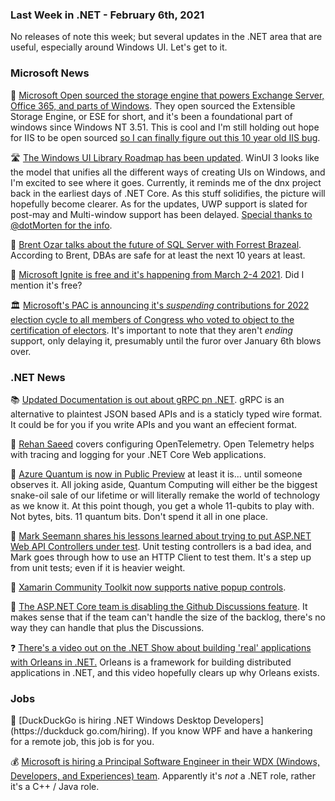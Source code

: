 ### Last Week in .NET - February 6th, 2021

No releases of note this week; but several updates in the .NET area that are useful, especially around Windows UI.  Let's get to it.

### Microsoft News

👐 [Microsoft Open sourced the storage engine that powers Exchange Server, Office 365, and parts of Windows](https://mspoweruser.com/microsoft-open-sources-storage-engine-windows/).  They open sourced the Extensible Storage Engine, or ESE for short, and it's been a foundational part of windows since Windows NT 3.51.  This is cool and I'm still holding out hope for IIS to be open sourced [so I can finally figure out this 10 year old IIS bug](https://stackoverflow.com/questions/7251285/iis-treats-double-encoded-forward-slashes-in-urls-differently-on-the-first-reque). 

🛣 [The Windows UI Library Roadmap has been updated](https://github.com/microsoft/microsoft-ui-xaml/blob/master/docs/roadmap.md).  WinUI 3 looks like the model that unifies all the different ways of creating UIs on Windows, and I'm excited to see where it goes.  Currently, it reminds me of the dnx project back in the earliest days of .NET Core.  As this stuff solidifies, the picture will hopefully become clearer.  As for the updates, UWP support is slated for post-may and Multi-window support has been delayed. [Special thanks to @dotMorten for the info](https://twitter.com/dotMorten/status/1357176020122570752).

🔮 [Brent Ozar talks about the future of SQL Server with Forrest Brazeal](https://acloudguru.com/blog/engineering/ozar-whats-the-future-of-microsoft-sql-server). According to Brent, DBAs are safe for at least the next 10 years at least.

📅 [Microsoft Ignite is free and it's happening from March 2-4 2021](https://myignite.microsoft.com/home). Did I mention it's free?

🏛 [Microsoft's PAC is announcing it's *suspending* contributions for 2022 election cycle to all members of Congress who voted to object to the certification of electors](https://blogs.microsoft.com/on-the-issues/2021/02/05/changes-to-political-giving/).  It's important to note that they aren't *ending* support, only delaying it, presumably until the furor over January 6th blows over.

### .NET News

📚 [Updated Documentation is out about gRPC pn .NET](https://docs.microsoft.com/en-us/aspnet/core/grpc/supported-platforms?view=aspnetcore-5.0). gRPC is an alternative to plaintest JSON based APIs and is a staticly typed wire format.  It could be for you if you write APIs and you want an effecient format.

📝 [Rehan Saeed](https://rehansaeed.com/open-telemetry-for-asp-net-core/) covers configuring OpenTelemetry. Open Telemetry helps with tracing and logging for your .NET Core Web applications.

📢 [Azure Quantum is now in Public Preview](https://cloudblogs.microsoft.com/quantum/2021/02/01/azure-quantum-preview/) at least it is... until someone observes it.  All joking aside, Quantum Computing will either be the biggest snake-oil sale of our lifetime or will literally remake the world of technology as we know it.  At this point though, you get a whole 11-qubits to play with.  Not bytes, bits. 11 quantum bits.  Don't spend it all in one place.

📝  [Mark Seemann shares his lessons learned about trying to put ASP.NET Web API Controllers under test](https://blog.ploeh.dk/2021/02/01/aspnet-poco-controllers-an-experience-report/).  Unit testing controllers is a bad idea, and Mark goes through how to use an HTTP Client to test them.  It's a step up from unit tests; even if it is heavier weight.

🍾 [Xamarin Community Toolkit now supports native popup controls](https://twitter.com/jfversluis/status/1357050578304724996).  

🤫 [The ASP.NET Core team is disabling the Github Discussions feature](https://github.com/dotnet/aspnetcore/issues/29935).  It makes sense that if the team can't handle the size of the backlog, there's no way they can handle that plus the Discussions.

❓ [There's a video out on the .NET Show about building 'real' applications with Orleans in .NET.](https://twitter.com/jeremylikness/status/1357379146792452104)  Orleans is a framework for building distributed applications in .NET, and this video hopefully clears up why Orleans exists.

### Jobs
🦆 [DuckDuckGo is hiring .NET Windows Desktop Developers](https://duckduck  go.com/hiring). If you know WPF and have a hankering for a remote job, this job is for you.

💰 [Microsoft is hiring a Principal Software Engineer in their WDX (Windows, Developers, and Experiences) team](https://careers.microsoft.com/us/en/job/974725/Principal-Software-Engineer). Apparently it's *not* a .NET role, rather it's a C++ / Java role.
